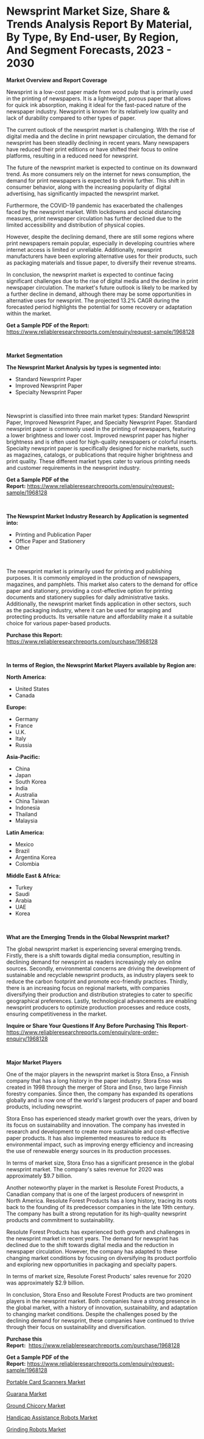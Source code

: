 <p><h1>Newsprint Market Size, Share & Trends Analysis Report By Material, By Type, By End-user, By Region, And Segment Forecasts, 2023 - 2030</h1></p><p><strong>Market Overview and Report Coverage</strong></p>
<p><p>Newsprint is a low-cost paper made from wood pulp that is primarily used in the printing of newspapers. It is a lightweight, porous paper that allows for quick ink absorption, making it ideal for the fast-paced nature of the newspaper industry. Newsprint is known for its relatively low quality and lack of durability compared to other types of paper.</p><p>The current outlook of the newsprint market is challenging. With the rise of digital media and the decline in print newspaper circulation, the demand for newsprint has been steadily declining in recent years. Many newspapers have reduced their print editions or have shifted their focus to online platforms, resulting in a reduced need for newsprint.</p><p>The future of the newsprint market is expected to continue on its downward trend. As more consumers rely on the internet for news consumption, the demand for print newspapers is expected to shrink further. This shift in consumer behavior, along with the increasing popularity of digital advertising, has significantly impacted the newsprint market.</p><p>Furthermore, the COVID-19 pandemic has exacerbated the challenges faced by the newsprint market. With lockdowns and social distancing measures, print newspaper circulation has further declined due to the limited accessibility and distribution of physical copies.</p><p>However, despite the declining demand, there are still some regions where print newspapers remain popular, especially in developing countries where internet access is limited or unreliable. Additionally, newsprint manufacturers have been exploring alternative uses for their products, such as packaging materials and tissue paper, to diversify their revenue streams.</p><p>In conclusion, the newsprint market is expected to continue facing significant challenges due to the rise of digital media and the decline in print newspaper circulation. The market's future outlook is likely to be marked by a further decline in demand, although there may be some opportunities in alternative uses for newsprint. The projected 13.2% CAGR during the forecasted period highlights the potential for some recovery or adaptation within the market.</p></p>
<p><strong>Get a Sample PDF of the Report:</strong> <a href="https://www.reliableresearchreports.com/enquiry/request-sample/1968128">https://www.reliableresearchreports.com/enquiry/request-sample/1968128</a></p>
<p>&nbsp;</p>
<p><strong>Market Segmentation</strong></p>
<p><strong>The Newsprint Market Analysis by types is segmented into:</strong></p>
<p><ul><li>Standard Newsprint Paper</li><li>Improved Newsprint Paper</li><li>Specialty Newsprint Paper</li></ul></p>
<p>&nbsp;</p>
<p><p>Newsprint is classified into three main market types: Standard Newsprint Paper, Improved Newsprint Paper, and Specialty Newsprint Paper. Standard newsprint paper is commonly used in the printing of newspapers, featuring a lower brightness and lower cost. Improved newsprint paper has higher brightness and is often used for high-quality newspapers or colorful inserts. Specialty newsprint paper is specifically designed for niche markets, such as magazines, catalogs, or publications that require higher brightness and print quality. These different market types cater to various printing needs and customer requirements in the newsprint industry.</p></p>
<p><strong>Get a Sample PDF of the Report:</strong>&nbsp;<a href="https://www.reliableresearchreports.com/enquiry/request-sample/1968128">https://www.reliableresearchreports.com/enquiry/request-sample/1968128</a></p>
<p>&nbsp;</p>
<p><strong>The Newsprint Market Industry Research by Application is segmented into:</strong></p>
<p><ul><li>Printing and Publication Paper</li><li>Office Paper and Stationery</li><li>Other</li></ul></p>
<p>&nbsp;</p>
<p><p>The newsprint market is primarily used for printing and publishing purposes. It is commonly employed in the production of newspapers, magazines, and pamphlets. This market also caters to the demand for office paper and stationery, providing a cost-effective option for printing documents and stationery supplies for daily administrative tasks. Additionally, the newsprint market finds application in other sectors, such as the packaging industry, where it can be used for wrapping and protecting products. Its versatile nature and affordability make it a suitable choice for various paper-based products.</p></p>
<p><strong>Purchase this Report:</strong>&nbsp; <a href="https://www.reliableresearchreports.com/purchase/1968128">https://www.reliableresearchreports.com/purchase/1968128</a></p>
<p>&nbsp;</p>
<p><strong>In terms of Region, the Newsprint Market Players available by Region are:</strong></p>
<p>
    <p> <strong> North America: </strong>
        <ul>
            <li>United States</li>
            <li>Canada</li>
        </ul>
        </p> 
    <p> <strong> Europe: </strong>
        <ul>
            <li>Germany</li>
            <li>France</li>
            <li>U.K.</li>
            <li>Italy</li>
            <li>Russia</li>
        </ul>
        </p> 
    <p> <strong> Asia-Pacific: </strong>
        <ul>
            <li>China</li>
            <li>Japan</li>
            <li>South Korea</li>
            <li>India</li>
            <li>Australia</li>
            <li>China Taiwan</li>
            <li>Indonesia</li>
            <li>Thailand</li>
            <li>Malaysia</li>
        </ul>
        </p> 
    <p> <strong> Latin America: </strong>
        <ul>
            <li>Mexico</li>
            <li>Brazil</li>
            <li>Argentina Korea</li>
            <li>Colombia</li>
        </ul>
        </p> 
    <p> <strong> Middle East & Africa: </strong>
        <ul>
            <li>Turkey</li>
            <li>Saudi</li>
            <li>Arabia</li>
            <li>UAE</li>
            <li>Korea</li>
        </ul>
    </p>
    </p>
<p>&nbsp;</p>
<p><strong>What are the Emerging Trends in the Global Newsprint market?</strong></p>
<p><p>The global newsprint market is experiencing several emerging trends. Firstly, there is a shift towards digital media consumption, resulting in declining demand for newsprint as readers increasingly rely on online sources. Secondly, environmental concerns are driving the development of sustainable and recyclable newsprint products, as industry players seek to reduce the carbon footprint and promote eco-friendly practices. Thirdly, there is an increasing focus on regional markets, with companies diversifying their production and distribution strategies to cater to specific geographical preferences. Lastly, technological advancements are enabling newsprint producers to optimize production processes and reduce costs, ensuring competitiveness in the market.</p></p>
<p><strong>Inquire or Share Your Questions If Any Before Purchasing This Report</strong>- <a href="https://www.reliableresearchreports.com/enquiry/pre-order-enquiry/1968128">https://www.reliableresearchreports.com/enquiry/pre-order-enquiry/1968128</a></p>
<p>&nbsp;</p>
<p><strong>Major Market Players</strong></p>
<p><p>One of the major players in the newsprint market is Stora Enso, a Finnish company that has a long history in the paper industry. Stora Enso was created in 1998 through the merger of Stora and Enso, two large Finnish forestry companies. Since then, the company has expanded its operations globally and is now one of the world's largest producers of paper and board products, including newsprint.</p><p>Stora Enso has experienced steady market growth over the years, driven by its focus on sustainability and innovation. The company has invested in research and development to create more sustainable and cost-effective paper products. It has also implemented measures to reduce its environmental impact, such as improving energy efficiency and increasing the use of renewable energy sources in its production processes.</p><p>In terms of market size, Stora Enso has a significant presence in the global newsprint market. The company's sales revenue for 2020 was approximately $9.7 billion.</p><p>Another noteworthy player in the market is Resolute Forest Products, a Canadian company that is one of the largest producers of newsprint in North America. Resolute Forest Products has a long history, tracing its roots back to the founding of its predecessor companies in the late 19th century. The company has built a strong reputation for its high-quality newsprint products and commitment to sustainability.</p><p>Resolute Forest Products has experienced both growth and challenges in the newsprint market in recent years. The demand for newsprint has declined due to the shift towards digital media and the reduction in newspaper circulation. However, the company has adapted to these changing market conditions by focusing on diversifying its product portfolio and exploring new opportunities in packaging and specialty papers.</p><p>In terms of market size, Resolute Forest Products' sales revenue for 2020 was approximately $2.9 billion.</p><p>In conclusion, Stora Enso and Resolute Forest Products are two prominent players in the newsprint market. Both companies have a strong presence in the global market, with a history of innovation, sustainability, and adaptation to changing market conditions. Despite the challenges posed by the declining demand for newsprint, these companies have continued to thrive through their focus on sustainability and diversification.</p></p>
<p><strong>Purchase this Report:</strong>&nbsp;&nbsp;<a href="https://www.reliableresearchreports.com/purchase/1968128">https://www.reliableresearchreports.com/purchase/1968128</a></p>
<p></p>
<p><strong>Get a Sample PDF of the Report:</strong>&nbsp;<a href="https://www.reliableresearchreports.com/enquiry/request-sample/1968128">https://www.reliableresearchreports.com/enquiry/request-sample/1968128</a></p>
<p><p><a href="https://medium.com/@noelkunzei1/portable-card-scanners-market-competitive-analysis-market-trends-and-forecast-to-2030-37808aeb28fa">Portable Card Scanners Market</a></p><p><a href="https://medium.com/@jenniferwhite656/guarana-market-exploring-market-share-market-trends-and-future-growth-1d16ec3718eb">Guarana Market</a></p><p><a href="https://medium.com/@laurenglover76/ground-chicory-market-size-and-market-trends-complete-industry-overview-2023-to-2030-468a1cbe0ee2">Ground Chicory Market</a></p><p><a href="https://medium.com/@merrittrice2023/handicap-assistance-robots-market-insight-market-trends-growth-forecasted-from-2023-to-2030-fafc287addbb">Handicap Assistance Robots Market</a></p><p><a href="https://medium.com/@lorenzmayer1995/grinding-robots-market-size-reveals-the-best-marketing-channels-in-global-industry-0da2edf70127">Grinding Robots Market</a></p></p>
